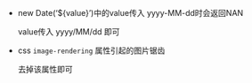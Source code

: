 + new Date(‘${value}’)中的value传入 yyyy-MM-dd时会返回NAN

  value传入 yyyy/MM/dd 即可

+ css `image-rendering` 属性引起的图片锯齿

  去掉该属性即可